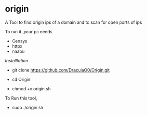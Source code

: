 # origin
A Tool to find origin ips of a domain and to scan for open ports of ips

To run it ,your pc needs 
*  Censys
* httpx
* naabu
 
*Installlation*
 
 * git clone https://github.com/DraculaO0/Origin.git
 
 * cd Origin
 
 * chmod +x origin.sh
 
 To Run this tool, 
 
 * sudo ./origin.sh
